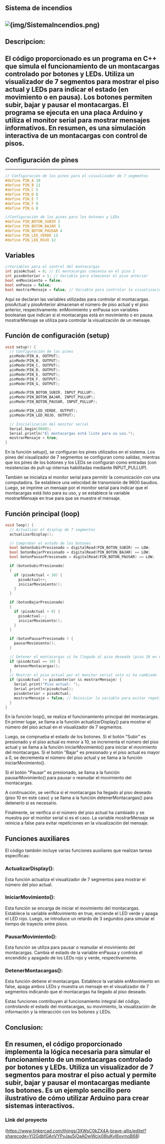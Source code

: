 ## Sistema de incendios
![(img/SistemaIncendios.png)](Imagen/SistemaIncendios.png)
---
## Descripcion:
El código proporcionado es un programa en C++ que simula el funcionamiento de un montacargas controlado por botones y LEDs. Utiliza un visualizador de 7 segmentos para mostrar el piso actual y LEDs para indicar el estado (en movimiento o en pausa). Los botones permiten subir, bajar y pausar el montacargas. El programa se ejecuta en una placa Arduino y utiliza el monitor serial para mostrar mensajes informativos. En resumen, es una simulación interactiva de un montacargas con control de pisos.
---
## Configuración de pines
---
~~~c++
// Configuración de los pines para el visualizador de 7 segmentos
#define PIN_A 10
#define PIN_B 11
#define PIN_C 5
#define PIN_D 6
#define PIN_E 7
#define PIN_F 9
#define PIN_G 8

//Configuración de los pines para los botones y LEDs
#define PIN_BOTON_SUBIR 2
#define PIN_BOTON_BAJAR 3
#define PIN_BOTON_PAUSAR 4
#define PIN_LED_VERDE 13
#define PIN_LED_ROJO 12
~~~
## Variables
~~~c++
//Variables para el control del montacargas
int pisoActual = 0; // El montacargas comienza en el piso 1
int pisoAnterior = 1; // Variable para almacenar el piso anterior
bool enMovimiento = false;
bool enPausa = false;
bool mostrarMensaje = false; // Variable para controlar la visualización del mensaje.
~~~
Aquí se declaran las variables utilizadas para controlar el montacargas. pisoActual y pisoAnterior almacenan el número de piso actual y el piso anterior, respectivamente. enMovimiento y enPausa son variables booleanas que indican si el montacargas está en movimiento o en pausa. mostrarMensaje se utiliza para controlar la visualización de un mensaje.

## Función de configuración (setup)
~~~c++
void setup() {
  // Configuración de los pines
  pinMode(PIN_A, OUTPUT);
  pinMode(PIN_B, OUTPUT);
  pinMode(PIN_C, OUTPUT);
  pinMode(PIN_D, OUTPUT);
  pinMode(PIN_E, OUTPUT);
  pinMode(PIN_F, OUTPUT);
  pinMode(PIN_G, OUTPUT);

  pinMode(PIN_BOTON_SUBIR, INPUT_PULLUP);
  pinMode(PIN_BOTON_BAJAR, INPUT_PULLUP);
  pinMode(PIN_BOTON_PAUSAR, INPUT_PULLUP);

  pinMode(PIN_LED_VERDE, OUTPUT);
  pinMode(PIN_LED_ROJO, OUTPUT);

  // Inicialización del monitor serial
  Serial.begin(9600);
  Serial.println("El montacargas está listo para su uso.");
  mostrarMensaje = true;
}
~~~
En la función setup(), se configuran los pines utilizados en el sistema. Los pines del visualizador de 7 segmentos se configuran como salidas, mientras que los pines de los botones y los LEDs se configuran como entradas (con resistencias de pull-up internas habilitadas mediante INPUT_PULLUP).

También se inicializa el monitor serial para permitir la comunicación con una computadora. Se establece una velocidad de transmisión de 9600 baudios. Luego, se imprime un mensaje por el monitor serial para indicar que el montacargas está listo para su uso, y se establece la variable mostrarMensaje en true para que se muestre el mensaje.

## Función principal (loop)
~~~c++
void loop() {
  // Actualizar el display de 7 segmentos
  actualizarDisplay();

  // Comprobar el estado de los botones
  bool botonSubirPresionado = digitalRead(PIN_BOTON_SUBIR) == LOW;
  bool botonBajarPresionado = digitalRead(PIN_BOTON_BAJAR) == LOW;
  bool botonPausarPresionado = digitalRead(PIN_BOTON_PAUSAR) == LOW;

  if (botonSubirPresionado) 
  {
    if (pisoActual < 10) {
      pisoActual++;
      iniciarMovimiento();
    }
  }

  if (botonBajarPresionado) 
  {
    if (pisoActual > 0) {
      pisoActual--;
      iniciarMovimiento();
    }
  }

  if (botonPausarPresionado ) {
    pausarMovimiento();
  }

  // Detener el montacargas si ha llegado al piso deseado (piso 10 en este caso)
  if (pisoActual == 10) {
    detenerMontacargas();
  }
  // Mostrar el piso actual por el monitor serial solo si ha cambiado
  if (pisoActual != pisoAnterior && mostrarMensaje) {
    Serial.print("Piso actual: ");
    Serial.println(pisoActual);
    pisoAnterior = pisoActual;
    mostrarMensaje = false; // Reiniciar la variable para evitar repeticiones
  }
}
~~~
En la función loop(), se realiza el funcionamiento principal del montacargas. En primer lugar, se llama a la función actualizarDisplay() para mostrar el número del piso actual en el visualizador de 7 segmentos.

Luego, se comprueba el estado de los botones. Si el botón "Subir" es presionado y el piso actual es menor a 10, se incrementa el número del piso actual y se llama a la función iniciarMovimiento() para iniciar el movimiento del montacargas. Si el botón "Bajar" es presionado y el piso actual es mayor a 0, se decrementa el número del piso actual y se llama a la función iniciarMovimiento().

Si el botón "Pausar" es presionado, se llama a la función pausarMovimiento() para pausar o reanudar el movimiento del montacargas.

A continuación, se verifica si el montacargas ha llegado al piso deseado (piso 10 en este caso) y se llama a la función detenerMontacargas() para detenerlo si es necesario.

Finalmente, se verifica si el número del piso actual ha cambiado y se muestra por el monitor serial si es el caso. La variable mostrarMensaje se reinicia a false para evitar repeticiones en la visualización del mensaje.

## Funciones auxiliares
El código también incluye varias funciones auxiliares que realizan tareas específicas:

### ActualizarDisplay(): 
Esta función actualiza el visualizador de 7 segmentos para mostrar el número del piso actual.

### IniciarMovimiento(): 
Esta función se encarga de iniciar el movimiento del montacargas. Establece la variable enMovimiento en true, enciende el LED verde y apaga el LED rojo. Luego, se introduce un retardo de 3 segundos para simular el tiempo de trayecto entre pisos.

### PausarMovimiento(): 
Esta función se utiliza para pausar o reanudar el movimiento del montacargas. Cambia el estado de la variable enPausa y controla el encendido y apagado de los LEDs rojo y verde, respectivamente.

### DetenerMontacargas(): 
Esta función detiene el montacargas. Establece la variable enMovimiento en false, apaga ambos LEDs y muestra un mensaje en el visualizador de 7 segmentos indicando que el montacargas ha llegado al piso deseado.

Estas funciones contribuyen al funcionamiento integral del código, controlando el estado del montacargas, su movimiento, la visualización de información y la interacción con los botones y LEDs.

## Conclusion:
En resumen, el código proporcionado implementa la lógica necesaria para simular el funcionamiento de un montacargas controlado por botones y LEDs. Utiliza un visualizador de 7 segmentos para mostrar el piso actual y permite subir, bajar y pausar el montacargas mediante los botones. Es un ejemplo sencillo pero ilustrativo de cómo utilizar Arduino para crear sistemas interactivos.
---

### Link del proyecto
(https://www.tinkercad.com/things/3XWsC0kZX4A-brave-allis/editel?sharecode=Yl2GdbfGAnVYPyJau5jOaADwWcix08luKyl6xvmoB68)
